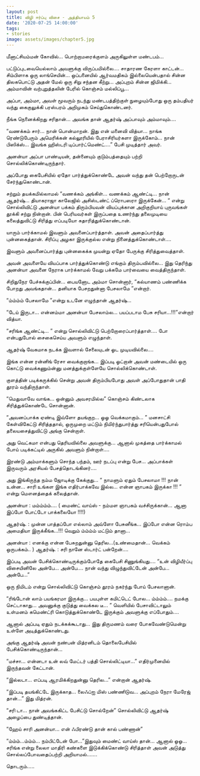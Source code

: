 ```yaml
---
layout: post
title: விழி ஈர்ப்பு விசை - அத்தியாயம் 5
date: '2020-07-25 14:00:00'
tags:
- stories
image: assets/images/chapter5.jpg
---
```

மீனாட்சியம்மன் கோவில்… பொற்றாமரைக்குளம் அருகிலுள்ள மண்டபம்…

பட்டுப்புடவையெல்லாம் அவளுக்கு விருப்பமில்லை…. சாதாரண கேரளா காட்டன்… சிம்பிளாக ஒரு லாங்செயின்… ஒப்பனையில் ஆர்வமதிகம் இல்லையென்பதால் சின்ன திலகபொட்டு அதன் மேல் ஒரு சிறு சந்தன கீற்று… அப்புறம் சின்ன ஜிமிக்கி… அம்மாவின் வற்புறுத்தலின் பேரில் கொஞ்சம் மல்லிப்பூ…

அப்பா, அம்மா, அவள் மூவரும் நடந்து மண்டபத்திற்குள் நுழையும்போது ஒரு தம்பதியர் வந்து கைகுலுக்கி பரஸ்பரம் அறிமுகம் செய்துகொண்டனர்.

நீங்க நெனைக்கிறது சரிதான்… அவங்க தான் ஆதர்ஷ் அப்பாவும் அம்மாவும்….

“வணக்கம் சார்… நான் பொன்மாறன். இது என் மனைவி வித்யா… நாங்க ரெண்டுபேரும் அமெரிக்கன் கல்லூரியில் பேராசிரியர்களா இருக்கோம்… நான் பிஸிக்ஸ்… இவங்க ஹிஸ்டரி டிப்பார்ட்மெண்ட்….” பேசி முடித்தார் அவர்.

அனன்யா அப்பா பாண்டியன், தன்னையும் குடும்பத்தையும் பற்றி சொல்லிக்கொண்டிருந்தார்.

அப்போது கைபேசியில் ஏதோ பார்த்துக்கொண்டே அவன் வந்து தன் பெற்றோருடன் சேர்ந்துகொண்டான்.

சற்றும் தயக்கமில்லாமல் “வணக்கம் அங்கிள்… வணக்கம் ஆண்ட்டி… நான் ஆதர்ஷ்… தியாகராஜா காலேஜில் அசிஸ்டண்ட் ப்ரொபஸரா இருக்கேன்… “ என்று சொல்லிவிட்டு அனன்யா பக்கம் திரும்பியவன் வியப்புக்கான அறிகுறியாய் புருவங்கள் தூக்கி சற்று நின்றான். பின் பெரியவர்கள் இருப்பதை உணர்ந்து தலைமுடியை கலைத்துவிட்டு சிரித்து எப்படியோ சுதாரித்துக்கொண்டான்.

யாரும் பார்க்காமல் இவளும் அவனைப்பார்த்தாள். அவன் அதைப்பார்த்து புன்னகைத்தான். சிரிப்பு அழகா இருக்குல்ல என்று நினைத்துக்கொண்டாள்….

இவளும் அவனைப்பார்த்து புன்னகைக்க முயன்று  ஏதோ பேருக்கு சிரித்துவைத்தாள்.

 அவன் அவளையே வியப்பாக பார்த்துக்கொண்டு எங்கும் திரும்பவில்லை… இது தெரிந்து அனன்யா அவனை நேராக பார்க்காமல் வேறு பக்கமே பார்வையை வைத்திருந்தாள்.

சிறிதுநேர பேச்சுக்குப்பின்… பையனோட அம்மா சொன்னார், “கல்யாணம் பண்ணிக்க போறது அவங்கதான்… தனியாக பேசறதுன்னா பேசலாமே ”என்றார்.

“ம்ம்ம்ம் பேசலாமே ”என்று உடனே எழுந்தான் ஆதர்ஷ்…

“டேய் இருடா… என்னம்மா அனன்யா பேசலாம்ல… பயப்படாம பேசு சரியா…!!!”என்றார் வித்யா.

“சரிங்க ஆண்ட்டி… ” என்று சொல்லிவிட்டு பெற்றோரைப்பார்த்தாள்…. போ என்பதுபோல் சைகைசெய்ய அவளும் எழுந்தாள்.

ஆதர்ஷ் வேகமாக நடக்க இவளால் சேலையுடன் ஓட முடியவில்லை….

இங்க என்ன ரன்னிங் ரேசா வைக்குறாங்க… இப்படி ஓட்றான் அவன் மண்டையில் ஒரு கொட்டு வைக்கணும்ன்னு மனத்துக்குள்ளேயே  சொல்லிக்கொண்டாள்.

 குளத்தின் படிக்கருக்கில் சென்று அவன் திரும்பியபோது அவள் அப்போதுதான் பாதி தூரம் வந்திருந்தாள்.

“மெதுவாவே வாங்க… ஒன்னும் அவசரமில்ல” கொஞ்சம் கிண்டலாக சிரித்துக்கொண்டே சொன்னான்.

“அவனப்பாக்க ஏண்டி இவ்ளோ தயங்குற… ஓஓ வெக்கமாகும்… ” மனசாட்சி கேள்விகேட்டு சிரித்ததால், ஒருமுறை மட்டும் நிமிர்ந்துபார்த்து சரியென்பதுபோல் தலையசைத்துவிட்டு அங்கு சென்றாள்.

அது வெட்கமா என்பது தெரியவில்லை அவளுக்கு… ஆனால் முகத்தை பார்க்காமல் போய் படிக்கட்டில் அருகில் அவளும் நின்றாள்….

இரண்டு அம்மாக்களும் சொந்த பந்தம், ஊர் நடப்பு என்று பேச… அப்பாக்கள் இருவரும் அரசியல் பேசத்தொடங்கினர்….

அது இங்கிருந்த நம்ம ஜோடிக்கு கேக்குது… “ நாமளும் ஏதும் பேசலாமா !!! நான் உன்ன… சாரி உங்கள இங்க எதிர்பாக்கவே இல்ல… என்ன ஞாபகம் இருக்கா !!! ” என்று மௌனத்தைக் கலைத்தான்.

அனன்யா :   மம்ம்ம்ம்…. ( மைண்ட் வாய்ஸ் - நம்மள ஞாபகம் வச்சிருக்கான்… ஆனா இப்போ போட்டோ பாக்கலையோ !!!!)

ஆதர்ஷ்.    :   முன்ன பாத்தப்போ எல்லாம் அவ்ளோ பேசுனீங்க… இப்போ என்ன ரொம்ப அமைதியா இருக்கீங்க…!!! வெறும் ம்ம்ம்ம் மட்டும் தானா…

அனன்யா :   எனக்கு என்ன பேசுறதுன்னு தெரில…(உண்மைதான்… வெக்கம் ஒருபக்கம்.. )
ஆதர்ஷ்.    :    சரி நானே ஸ்டார்ட் பன்றேன்….

இப்படி அவன் பேசிக்கொண்டிருக்கும்போதே கைபேசி சிணுங்கியது…. “உன் விழியீர்ப்பு விசையினிலே அன்பே… அன்பே…. நான் வந்து விழுந்துவிட்டேன் அன்பே… அன்பே…”

ஒரு நிமிடம் என்று சொல்லிவிட்டு கொஞ்சம் தூரம் நகர்ந்து போய் பேசலானான்.

“ரிங்டோன் லாம் பயங்கரமா இருக்கு… பயபுள்ள கமிட்டெட் போல… ம்ம்ம்ம்…. நமக்கு செட்டாகாது… அவனுக்கு குடுத்து வைக்கல டீ… ” வெளியில் பேசாவிட்டாலும் உள்மனம் கமெண்ட்ரி கொடுத்துக்கொண்டே இருக்கும் அவளுக்கு எப்போதும்….

ஆனால் அப்படி ஏதும் நடக்கக்கூடாது… இது திருமணம் வரை போகவேண்டுமென்று உள்ளே அடித்துக்கொண்டது.

அங்கு ஆதர்ஷ் அவன் நண்பன் மித்ரனிடம்  தொலைபேசியில் பேசிக்கொண்டிருந்தான்…

“மச்சா… என்னடா உன் லவ் மேட்டர் பத்தி சொல்லிட்டியா…” எதிர்முனையில் இருந்தவன் கேட்டான்.

“இல்லடா… எப்படி ஆரமிக்கிறதுன்னு தெரில…” என்றான் ஆதர்ஷ்.

“இப்படி தயங்கிட்டே இருக்காத… லைஃப்ஐ மிஸ் பண்ணிடுவ… அப்புறம் நேரா மேரேஜ் தான்…” இது மித்ரன்.

“சரி டா… நான் அவங்ககிட்ட பேசிட்டு சொல்றேன்” சொல்லிவிட்டு ஆதர்ஷ் அழைப்பை துண்டித்தான்.

“ஹேய் சாரி அனன்யா… என் ஃபிரண்டு தான் கால் பண்ணான்”

“ம்ம்ம்…ம்ம்ம்… நம்பிட்டேன் போ…”இதுவும் மைண்ட் வாய்ஸ் தான்… ஆனால் ஓஓ… சரிங்க என்று லைலா மாதிரி கண்களை இடுக்கிக்கொண்டு சிரித்தாள் அவன் அடுத்து சொல்லப்போவதைப்பற்றி அறியாமல்…….

தொடரும்…..
